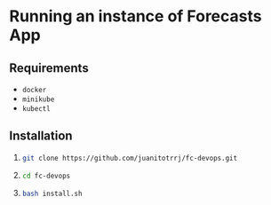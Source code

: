 # Running an instance of Forecasts App

## Requirements
- `docker`
- `minikube`
- `kubectl`

## Installation
1. ```bash
   git clone https://github.com/juanitotrrj/fc-devops.git
   ```
1. ```bash
   cd fc-devops
   ```
1. ```bash
   bash install.sh
   ```
